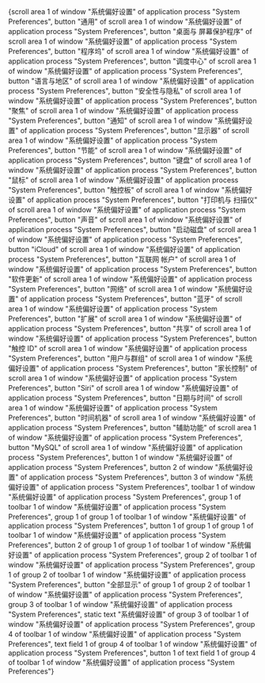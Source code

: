 
{scroll area 1 of window "系统偏好设置" of application process "System Preferences", button "通用" of scroll area 1 of window "系统偏好设置" of application process "System Preferences", button "桌面与
屏幕保护程序" of scroll area 1 of window "系统偏好设置" of application process "System Preferences", button "程序坞" of scroll area 1 of window "系统偏好设置" of application process "System Preferences", button "调度中心" of scroll area 1 of window "系统偏好设置" of application process "System Preferences", button "语言与地区" of scroll area 1 of window "系统偏好设置" of application process "System Preferences", button "安全性与隐私" of scroll area 1 of window "系统偏好设置" of application process "System Preferences", button "聚焦" of scroll area 1 of window "系统偏好设置" of application process "System Preferences", button "通知" of scroll area 1 of window "系统偏好设置" of application process "System Preferences", button "显示器" of scroll area 1 of window "系统偏好设置" of application process "System Preferences", button "节能" of scroll area 1 of window "系统偏好设置" of application process "System Preferences", button "键盘" of scroll area 1 of window "系统偏好设置" of application process "System Preferences", button "鼠标" of scroll area 1 of window "系统偏好设置" of application process "System Preferences", button "触控板" of scroll area 1 of window "系统偏好设置" of application process "System Preferences", button "打印机与
扫描仪" of scroll area 1 of window "系统偏好设置" of application process "System Preferences", button "声音" of scroll area 1 of window "系统偏好设置" of application process "System Preferences", button "启动磁盘" of scroll area 1 of window "系统偏好设置" of application process "System Preferences", button "iCloud" of scroll area 1 of window "系统偏好设置" of application process "System Preferences", button "互联网
帐户" of scroll area 1 of window "系统偏好设置" of application process "System Preferences", button "软件更新" of scroll area 1 of window "系统偏好设置" of application process "System Preferences", button "网络" of scroll area 1 of window "系统偏好设置" of application process "System Preferences", button "蓝牙" of scroll area 1 of window "系统偏好设置" of application process "System Preferences", button "扩展" of scroll area 1 of window "系统偏好设置" of application process "System Preferences", button "共享" of scroll area 1 of window "系统偏好设置" of application process "System Preferences", button "触控 ID" of scroll area 1 of window "系统偏好设置" of application process "System Preferences", button "用户与群组" of scroll area 1 of window "系统偏好设置" of application process "System Preferences", button "家长控制" of scroll area 1 of window "系统偏好设置" of application process "System Preferences", button "Siri" of scroll area 1 of window "系统偏好设置" of application process "System Preferences", button "日期与时间" of scroll area 1 of window "系统偏好设置" of application process "System Preferences", button "时间机器" of scroll area 1 of window "系统偏好设置" of application process "System Preferences", button "辅助功能" of scroll area 1 of window "系统偏好设置" of application process "System Preferences", button "MySQL" of scroll area 1 of window "系统偏好设置" of application process "System Preferences", button 1 of window "系统偏好设置" of application process "System Preferences", button 2 of window "系统偏好设置" of application process "System Preferences", button 3 of window "系统偏好设置" of application process "System Preferences", toolbar 1 of window "系统偏好设置" of application process "System Preferences", group 1 of toolbar 1 of window "系统偏好设置" of application process "System Preferences", group 1 of group 1 of toolbar 1 of window "系统偏好设置" of application process "System Preferences", button 1 of group 1 of group 1 of toolbar 1 of window "系统偏好设置" of application process "System Preferences", button 2 of group 1 of group 1 of toolbar 1 of window "系统偏好设置" of application process "System Preferences", group 2 of toolbar 1 of window "系统偏好设置" of application process "System Preferences", group 1 of group 2 of toolbar 1 of window "系统偏好设置" of application process "System Preferences", button "全部显示" of group 1 of group 2 of toolbar 1 of window "系统偏好设置" of application process "System Preferences", group 3 of toolbar 1 of window "系统偏好设置" of application process "System Preferences", static text "系统偏好设置" of group 3 of toolbar 1 of window "系统偏好设置" of application process "System Preferences", group 4 of toolbar 1 of window "系统偏好设置" of application process "System Preferences", text field 1 of group 4 of toolbar 1 of window "系统偏好设置" of application process "System Preferences", button 1 of text field 1 of group 4 of toolbar 1 of window "系统偏好设置" of application process "System Preferences"}